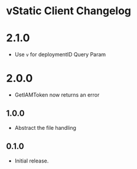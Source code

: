 # vStatic Client Changelog

# 2.1.0
- Use `v` for deploymentID Query Param

# 2.0.0
- GetIAMToken now returns an error

## 1.0.0
- Abstract the file handling

## 0.1.0
- Initial release.
